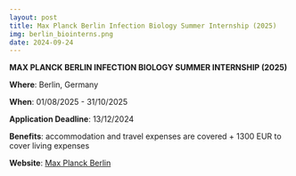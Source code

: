 ```yaml
---
layout: post
title: Max Planck Berlin Infection Biology Summer Internship (2025)
img: berlin_biointerns.png
date: 2024-09-24
---
```


**MAX PLANCK BERLIN INFECTION BIOLOGY SUMMER INTERNSHIP (2025)**

**Where**: Berlin, Germany

**When**: 01/08/2025 - 31/10/2025

**Application Deadline**: 13/12/2024

**Benefits**: accommodation and travel expenses are covered + 1300 EUR to cover living expenses

**Website**: [Max Planck Berlin](https://www.mpiib-berlin.mpg.de/mpiib-isi)
